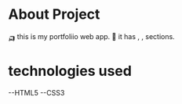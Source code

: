 # About Project

🛺 this is my portfoliio web app.
🚕 it has <Project>, <Blog>, <Home> sections.

# technologies used

--HTML5
--CSS3
